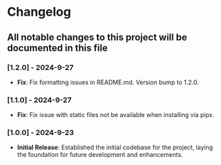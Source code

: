 # Changelog

## All notable changes to this project will be documented in this file

### [1.2.0] - 2024-9-27

- **Fix**: Fix formatting issues in README.md. Version bump to 1.2.0.

### [1.1.0] - 2024-9-27

- **Fix**: Fix issue with static files not be available when installing via pipx.

### [1.0.0] - 2024-9-23

- **Initial Release**: Established the initial codebase for the project, laying the foundation for future development and enhancements.
